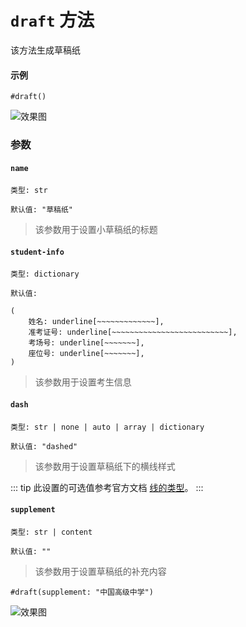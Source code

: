 # `draft` 方法

该方法生成草稿纸

#### 示例
```typst
#draft()
```

![效果图](/draft.png)


### 参数

#### `name`

`类型: str`

`默认值: "草稿纸"`
>该参数用于设置小草稿纸的标题

#### `student-info`

`类型: dictionary`

`默认值: `
```typst
(
    姓名: underline[~~~~~~~~~~~~~],
    准考证号: underline[~~~~~~~~~~~~~~~~~~~~~~~~~~],
    考场号: underline[~~~~~~~],
    座位号: underline[~~~~~~~],
)
```

>该参数用于设置考生信息

#### `dash`

`类型: str | none | auto | array | dictionary`

`默认值: "dashed"`

> 该参数用于设置草稿纸下的横线样式

::: tip
此设置的可选值参考官方文档 [线的类型](https://typst.app/docs/reference/visualize/stroke/#constructor-dash)。
:::
#### `supplement`

`类型: str | content`

`默认值: ""`

>该参数用于设置草稿纸的补充内容


```typst
#draft(supplement: "中国高级中学")
```
![效果图](/draft2.png)
